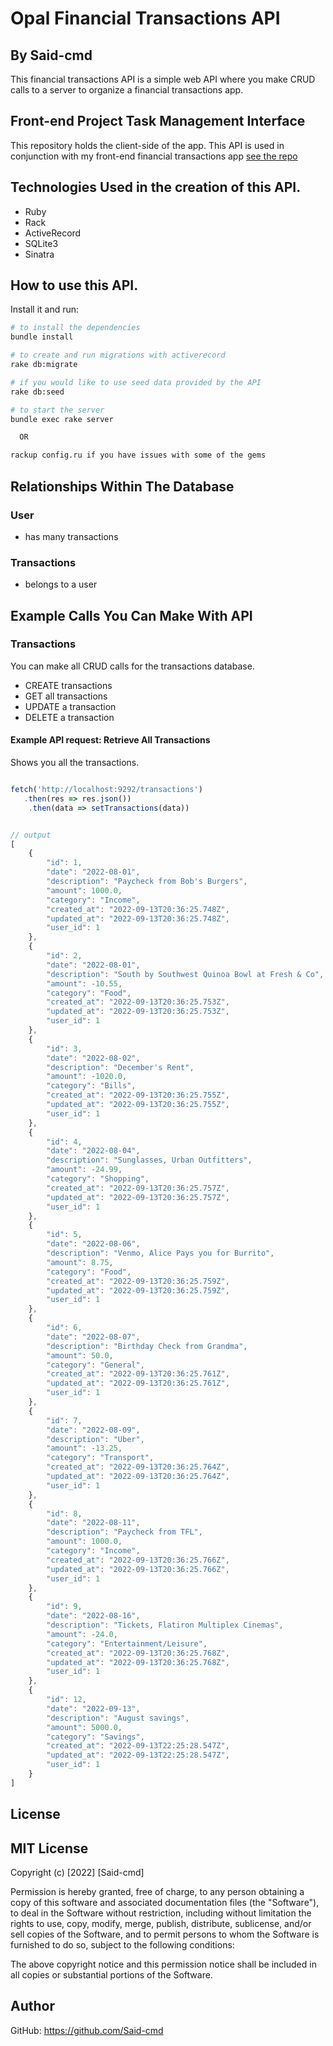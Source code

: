 # Opal Financial Transactions API
## By Said-cmd
This financial transactions API is a simple web API where you make CRUD calls to a server to organize a financial transactions app.

## Front-end Project Task Management Interface

This repository holds the client-side of the app. This API is used in conjunction with my front-end financial transactions app [see the repo](https://github.com/Said-cmd/Opal-client)

## Technologies Used in the creation of this API.

- Ruby
- Rack
- ActiveRecord
- SQLite3
- Sinatra

## How to use this API.

Install it and run:

```sh
# to install the dependencies 
bundle install

# to create and run migrations with activerecord
rake db:migrate

# if you would like to use seed data provided by the API
rake db:seed

# to start the server
bundle exec rake server    

  OR

rackup config.ru if you have issues with some of the gems
```

## Relationships Within The Database

### User

- has many transactions

### Transactions

- belongs to a user

## Example Calls You Can Make With API

### Transactions

You can make all CRUD calls for the transactions database.

- CREATE transactions
- GET all transactions
- UPDATE a transaction
- DELETE a transaction

#### Example API request: Retrieve All Transactions

Shows you all the transactions.

```js

fetch('http://localhost:9292/transactions')
   .then(res => res.json())
    .then(data => setTransactions(data))


// output
[
    {
        "id": 1,
        "date": "2022-08-01",
        "description": "Paycheck from Bob's Burgers",
        "amount": 1000.0,
        "category": "Income",
        "created_at": "2022-09-13T20:36:25.748Z",
        "updated_at": "2022-09-13T20:36:25.748Z",
        "user_id": 1
    },
    {
        "id": 2,
        "date": "2022-08-01",
        "description": "South by Southwest Quinoa Bowl at Fresh & Co",
        "amount": -10.55,
        "category": "Food",
        "created_at": "2022-09-13T20:36:25.753Z",
        "updated_at": "2022-09-13T20:36:25.753Z",
        "user_id": 1
    },
    {
        "id": 3,
        "date": "2022-08-02",
        "description": "December's Rent",
        "amount": -1020.0,
        "category": "Bills",
        "created_at": "2022-09-13T20:36:25.755Z",
        "updated_at": "2022-09-13T20:36:25.755Z",
        "user_id": 1
    },
    {
        "id": 4,
        "date": "2022-08-04",
        "description": "Sunglasses, Urban Outfitters",
        "amount": -24.99,
        "category": "Shopping",
        "created_at": "2022-09-13T20:36:25.757Z",
        "updated_at": "2022-09-13T20:36:25.757Z",
        "user_id": 1
    },
    {
        "id": 5,
        "date": "2022-08-06",
        "description": "Venmo, Alice Pays you for Burrito",
        "amount": 8.75,
        "category": "Food",
        "created_at": "2022-09-13T20:36:25.759Z",
        "updated_at": "2022-09-13T20:36:25.759Z",
        "user_id": 1
    },
    {
        "id": 6,
        "date": "2022-08-07",
        "description": "Birthday Check from Grandma",
        "amount": 50.0,
        "category": "General",
        "created_at": "2022-09-13T20:36:25.761Z",
        "updated_at": "2022-09-13T20:36:25.761Z",
        "user_id": 1
    },
    {
        "id": 7,
        "date": "2022-08-09",
        "description": "Uber",
        "amount": -13.25,
        "category": "Transport",
        "created_at": "2022-09-13T20:36:25.764Z",
        "updated_at": "2022-09-13T20:36:25.764Z",
        "user_id": 1
    },
    {
        "id": 8,
        "date": "2022-08-11",
        "description": "Paycheck from TFL",
        "amount": 1000.0,
        "category": "Income",
        "created_at": "2022-09-13T20:36:25.766Z",
        "updated_at": "2022-09-13T20:36:25.766Z",
        "user_id": 1
    },
    {
        "id": 9,
        "date": "2022-08-16",
        "description": "Tickets, Flatiron Multiplex Cinemas",
        "amount": -24.0,
        "category": "Entertainment/Leisure",
        "created_at": "2022-09-13T20:36:25.768Z",
        "updated_at": "2022-09-13T20:36:25.768Z",
        "user_id": 1
    },
    {
        "id": 12,
        "date": "2022-09-13",
        "description": "August savings",
        "amount": 5000.0,
        "category": "Savings",
        "created_at": "2022-09-13T22:25:28.547Z",
        "updated_at": "2022-09-13T22:25:28.547Z",
        "user_id": 1
    }
]
```
## License

## MIT License

Copyright (c) [2022] [Said-cmd]

Permission is hereby granted, free of charge, to any person obtaining a copy of this software and associated documentation files (the "Software"), to deal in the Software without restriction, including without limitation the rights to use, copy, modify, merge, publish, distribute, sublicense, and/or sell copies of the Software, and to permit persons to whom the Software is furnished to do so, subject to the following conditions:

The above copyright notice and this permission notice shall be included in all copies or substantial portions of the Software.

## Author

GitHub: https://github.com/Said-cmd
